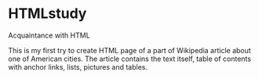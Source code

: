 # HTMLstudy
Acquaintance with HTML

This is my first try to create HTML page of a part of Wikipedia article about one of American cities.
The article contains the text itself, table of contents with anchor links, lists, pictures and tables.

